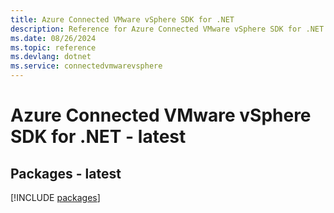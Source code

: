 ```yaml
---
title: Azure Connected VMware vSphere SDK for .NET
description: Reference for Azure Connected VMware vSphere SDK for .NET
ms.date: 08/26/2024
ms.topic: reference
ms.devlang: dotnet
ms.service: connectedvmwarevsphere
---
```

# Azure Connected VMware vSphere SDK for .NET - latest
## Packages - latest
[!INCLUDE [packages](connected-vmware-vsphere-index.md)]